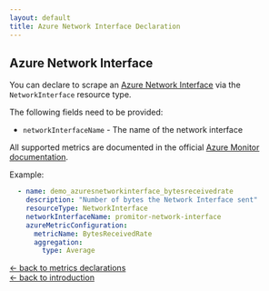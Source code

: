 ```yaml
---
layout: default
title: Azure Network Interface Declaration
---
```


## Azure Network Interface
You can declare to scrape an [Azure Network Interface](https://docs.microsoft.com/en-us/azure/virtual-network/virtual-network-network-interface) via the `NetworkInterface` resource type.

The following fields need to be provided:
- `networkInterfaceName` - The name of the network interface

All supported metrics are documented in the official [Azure Monitor documentation](https://docs.microsoft.com/en-us/azure/azure-monitor/platform/metrics-supported#microsoftnetworknetworkinterfaces).

Example:
```yaml
  - name: demo_azuresnetworkinterface_bytesreceivedrate
    description: "Number of bytes the Network Interface sent"
    resourceType: NetworkInterface
    networkInterfaceName: promitor-network-interface
    azureMetricConfiguration:
      metricName: BytesReceivedRate
      aggregation:
        type: Average
```

[&larr; back to metrics declarations](/configuration/metrics)<br />
[&larr; back to introduction](/)